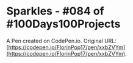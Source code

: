 # Sparkles - #084 of #100Days100Projects

A Pen created on CodePen.io. Original URL: [https://codepen.io/FlorinPop17/pen/xxbZVYm](https://codepen.io/FlorinPop17/pen/xxbZVYm).


